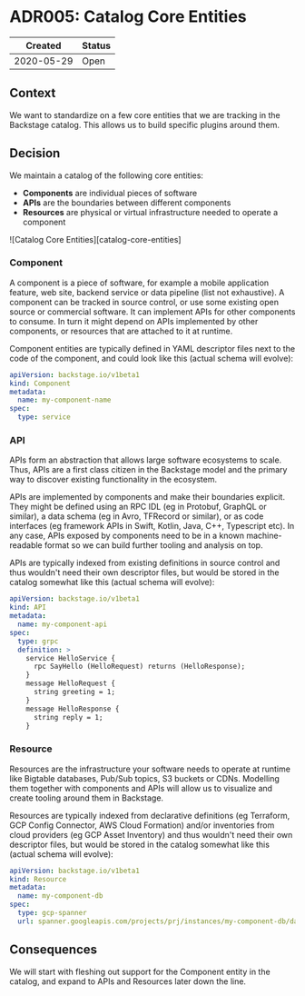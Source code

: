 # ADR005: Catalog Core Entities

| Created    | Status |
| ---------- | ------ |
| 2020-05-29 | Open   |

## Context

We want to standardize on a few core entities that we are tracking in the Backstage catalog. This allows us to build specific plugins around them.

## Decision

We maintain a catalog of the following core entities:

* **Components** are individual pieces of software
* **APIs** are the boundaries between different components
* **Resources** are physical or virtual infrastructure needed to operate a component

![Catalog Core Entities][catalog-core-entities]

### Component
A component is a piece of software, for example a mobile application feature, web site, backend service or data pipeline (list not exhaustive). A component can be tracked in source control, or use some existing open source or commercial software. It can implement APIs for other components to consume. In turn it might depend on APIs implemented by other components, or resources that are attached to it at runtime.

Component entities are typically defined in YAML descriptor files next to the code of the component, and could look like this (actual schema will evolve):
```yaml
apiVersion: backstage.io/v1beta1
kind: Component
metadata:
  name: my-component-name
spec:
  type: service
```

### API
APIs form an abstraction that allows large software ecosystems to scale. Thus, APIs are a first class citizen in the Backstage model and the primary way to discover existing functionality in the ecosystem.

APIs are implemented by components and make their boundaries explicit. They might be defined using an RPC IDL (eg in Protobuf, GraphQL or similar), a data schema (eg in Avro, TFRecord or similar), or as code interfaces (eg framework APIs in Swift, Kotlin, Java, C++, Typescript etc). In any case, APIs exposed by components need to be in a known machine-readable format so we can build further tooling and analysis on top.

APIs are typically indexed from existing definitions in source control and thus wouldn't need their own descriptor files, but would be stored in the catalog somewhat like this (actual schema will evolve):
```yaml
apiVersion: backstage.io/v1beta1
kind: API
metadata:
  name: my-component-api
spec:
  type: grpc
  definition: >
    service HelloService {
      rpc SayHello (HelloRequest) returns (HelloResponse);
    }
    message HelloRequest {
      string greeting = 1;
    }
    message HelloResponse {
      string reply = 1;
    }
```

### Resource
Resources are the infrastructure your software needs to operate at runtime like Bigtable databases, Pub/Sub topics, S3 buckets or CDNs. Modelling them together with components and APIs will allow us to visualize and create tooling around them in Backstage.

Resources are typically indexed from declarative definitions (eg Terraform, GCP Config Connector, AWS Cloud Formation) and/or inventories from cloud providers (eg GCP Asset Inventory) and thus wouldn't need their own descriptor files, but would be stored in the catalog somewhat like this (actual schema will evolve):
```yaml
apiVersion: backstage.io/v1beta1
kind: Resource
metadata:
  name: my-component-db
spec:
  type: gcp-spanner
  url: spanner.googleapis.com/projects/prj/instances/my-component-db/databases/my-db
```

## Consequences

We will start with fleshing out support for the Component entity in the catalog, and expand to APIs and Resources later down the line.
